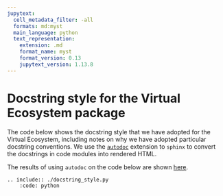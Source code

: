 ```yaml
---
jupytext:
  cell_metadata_filter: -all
  formats: md:myst
  main_language: python
  text_representation:
    extension: .md
    format_name: myst
    format_version: 0.13
    jupytext_version: 1.13.8
---
```



# Docstring style for the Virtual Ecosystem package

The code below shows the docstring style that we have adopted for the Virtual
Ecosystem, including notes on why we have adopted particular docstring conventions.
We use the
[`autodoc`](https://www.sphinx-doc.org/en/master/usage/extensions/autodoc.html)
extension to `sphinx` to convert the docstrings in code modules into rendered HTML.

The results of using `autodoc` on the code below are shown [here](api_generation.md).

```{eval-rst}
.. include:: ./docstring_style.py
    :code: python
```
